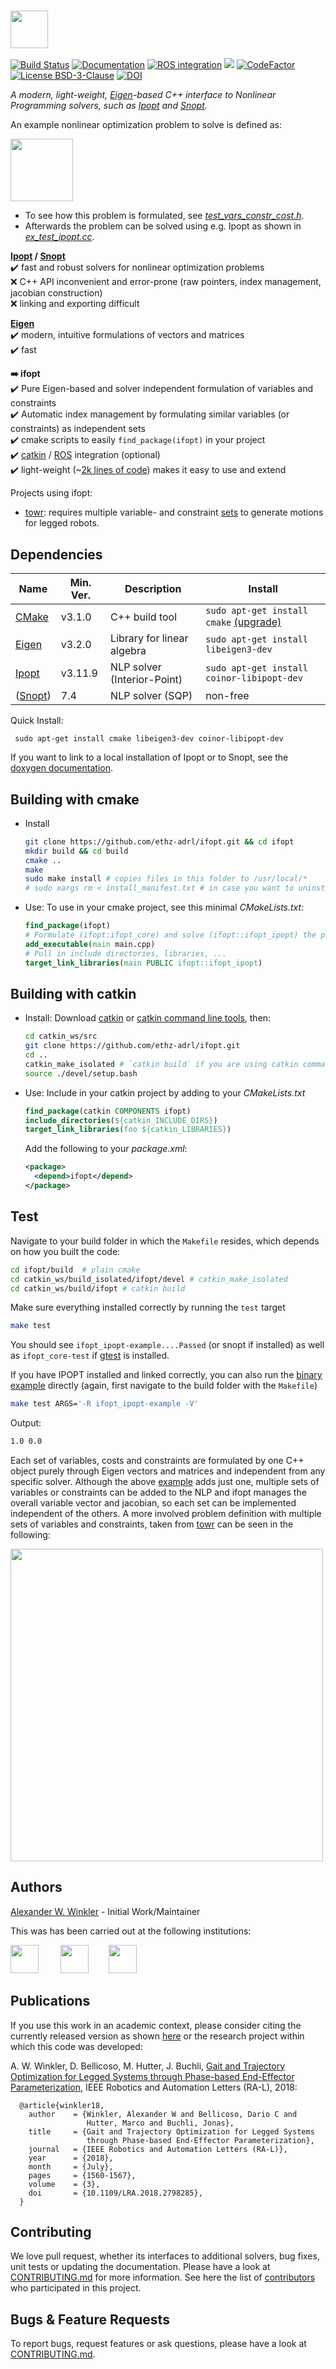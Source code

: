 ### <img src="https://i.imgur.com/ZOfGZwB.png" height="60" />

[![Build Status](http://build.ros.org/buildStatus/icon?job=Kdev__ifopt__ubuntu_xenial_amd64)](http://build.ros.org/view/Kdev/job/Kdev__ifopt__ubuntu_xenial_amd64/)
[![Documentation](https://img.shields.io/badge/docs-generated-brightgreen.svg)](http://docs.ros.org/kinetic/api/ifopt/html/)
[![ROS integration](https://img.shields.io/badge/ROS-integration-blue.svg)](http://wiki.ros.org/ifopt)
![](https://tokei.rs/b1/github/ethz-adrl/ifopt)
[![CodeFactor](https://www.codefactor.io/repository/github/ethz-adrl/ifopt/badge)](https://www.codefactor.io/repository/github/ethz-adrl/ifopt)
[![License BSD-3-Clause](https://img.shields.io/badge/license-BSD--3--Clause-blue.svg)](https://tldrlegal.com/license/bsd-3-clause-license-%28revised%29#fulltext)
[![DOI](https://zenodo.org/badge/DOI/10.5281/zenodo.1135046.svg)](https://doi.org/10.5281/zenodo.1135046)
<!-- The actual jenkins documentation job can be found here -->
<!-- http://build.ros.org/view/Ldoc/job/Ldoc__ifopt__ubuntu_xenial_amd64/ -->

*A modern, light-weight, [Eigen]-based C++ interface to Nonlinear Programming solvers, such as [Ipopt] and [Snopt].*

An example nonlinear optimization problem to solve is defined as:

<img align="center" height="100" src="https://i.imgur.com/YGi4LrR.png"/>

* To see how this problem is formulated, see [*test_vars_constr_cost.h*](ifopt_core/test/ifopt/test_vars_constr_cost.h).   
* Afterwards the problem can be solved using e.g. Ipopt as shown in [*ex_test_ipopt.cc*](ifopt_ipopt/test/ex_test_ipopt.cc).   

**[Ipopt] / [Snopt]**  
:heavy_check_mark: fast and robust solvers for nonlinear optimization problems  
:x: C++ API inconvenient and error-prone (raw pointers, index management, jacobian construction)      
:x: linking and exporting difficult  

**[Eigen]**      
:heavy_check_mark: modern, intuitive formulations of vectors and matrices      
:heavy_check_mark: fast   

**:arrow_right: ifopt**   
:heavy_check_mark: Pure Eigen-based and solver independent formulation of variables and constraints    
:heavy_check_mark: Automatic index management by formulating similar variables (or constraints) as independent sets   
:heavy_check_mark: cmake scripts to easily `find_package(ifopt)` in your project  
:heavy_check_mark: [catkin] / [ROS] integration (optional)     
:heavy_check_mark: light-weight (~[2k lines of code](https://i.imgur.com/NCPJsSw.png)) makes it easy to use and extend  

Projects using ifopt:

- [towr]: requires multiple variable- and constraint [sets](https://i.imgur.com/4yhohZF.png) to generate motions for legged robots.



## Dependencies
Name | Min. Ver. | Description | Install
--- | --- | --- | --- |
[CMake] | v3.1.0 | C++ build tool | ```sudo apt-get install cmake``` [(upgrade)](https://askubuntu.com/questions/829310/how-to-upgrade-cmake-in-ubuntu#answer-908211)
[Eigen] | v3.2.0 | Library for linear algebra | ```sudo apt-get install libeigen3-dev```
[Ipopt] | v3.11.9 | NLP solver (Interior-Point) |```sudo apt-get install coinor-libipopt-dev```
([Snopt]) |  7.4  |  NLP solver (SQP) | non-free

Quick Install: 

``` sudo apt-get install cmake libeigen3-dev coinor-libipopt-dev```

If you want to link to a local installation of Ipopt or to Snopt, see the [doxygen documentation](http://docs.ros.org/kinetic/api/ifopt/html/).

  
## Building with cmake
* Install
  ```bash
  git clone https://github.com/ethz-adrl/ifopt.git && cd ifopt
  mkdir build && cd build
  cmake ..
  make
  sudo make install # copies files in this folder to /usr/local/*
  # sudo xargs rm < install_manifest.txt # in case you want to uninstall the above
  ```

* Use: To use in your cmake project, see this minimal *CMakeLists.txt*:
  ```cmake
  find_package(ifopt)
  # Formulate (ifopt:ifopt_core) and solve (ifopt::ifopt_ipopt) the problem
  add_executable(main main.cpp)
  # Pull in include directories, libraries, ... 
  target_link_libraries(main PUBLIC ifopt::ifopt_ipopt) 
  ```
        
## Building with catkin
* Install: Download [catkin] or [catkin command line tools], then:
  ```bash
  cd catkin_ws/src
  git clone https://github.com/ethz-adrl/ifopt.git
  cd ..
  catkin_make_isolated # `catkin build` if you are using catkin command-line tools 
  source ./devel/setup.bash
  ```
  
* Use: Include in your catkin project by adding to your *CMakeLists.txt* 
  ```cmake
  find_package(catkin COMPONENTS ifopt) 
  include_directories(${catkin_INCLUDE_DIRS})
  target_link_libraries(foo ${catkin_LIBRARIES})
  ```
  Add the following to your *package.xml*:
  ```xml
  <package>
    <depend>ifopt</depend>
  </package>
  ```
  
## Test 
Navigate to your build folder in which the `Makefile` resides, which depends
on how you built the code:
```bash
cd ifopt/build  # plain cmake 
cd catkin_ws/build_isolated/ifopt/devel # catkin_make_isolated
cd catkin_ws/build/ifopt # catkin build
```
Make sure everything installed correctly by running the `test` target
```bash
make test
```
You should see `ifopt_ipopt-example....Passed` (or snopt if installed) as well as `ifopt_core-test` if
[gtest] is installed.

If you have IPOPT installed and linked correctly, you can also run the [binary example](ifopt_ipopt/test/ex_test_ipopt.cc) 
directly (again, first navigate to the build folder with the `Makefile`)
```bash
make test ARGS='-R ifopt_ipopt-example -V'
```
Output:
```bash
1.0 0.0
```

Each set of variables, costs and constraints are formulated by one C++ object
purely through Eigen vectors and matrices and independent from any specific solver.
Although the above [example](ifopt_core/test/ifopt/test_vars_constr_cost.h) adds just one, 
multiple sets of variables or constraints can be added to the NLP and ifopt manages 
the overall variable vector and jacobian, so each set can be implemented independent of 
the others. A more involved problem definition with multiple sets 
of variables and constraints, taken from [towr] can be seen in the following: 

<img align="center" height="500" src="https://i.imgur.com/4yhohZF.png"/>

## Authors 
[Alexander W. Winkler](https://awinkler.github.io/) - Initial Work/Maintainer

This was has been carried out at the following institutions:

[<img src="https://i.imgur.com/aGOnNTZ.png" height="45" />](https://www.ethz.ch/en.html "ETH Zurich") &nbsp; &nbsp; &nbsp; &nbsp; [<img src="https://i.imgur.com/uCvLs2j.png" height="45" />](http://www.adrl.ethz.ch/doku.php "Agile and Dexterous Robotics Lab")  &nbsp; &nbsp; &nbsp; &nbsp;[<img src="https://i.imgur.com/gYxWH9p.png" height="45" />](http://www.rsl.ethz.ch/ "Robotic Systems Lab")


## Publications
If you use this work in an academic context, please consider citing the currently released version as shown [here](https://zenodo.org/record/1135085/export/hx#.Wk4NGTCGPmE)
or the research project within which this code was developed:

A. W. Winkler, D. Bellicoso, M. Hutter, J. Buchli, [Gait and Trajectory Optimization for Legged Systems through Phase-based End-Effector Parameterization](https://awinkler.github.io/publications), IEEE Robotics and Automation Letters (RA-L), 2018:


      @article{winkler18,
        author    = {Winkler, Alexander W and Bellicoso, Dario C and 
                     Hutter, Marco and Buchli, Jonas},
        title     = {Gait and Trajectory Optimization for Legged Systems 
                     through Phase-based End-Effector Parameterization},
        journal   = {IEEE Robotics and Automation Letters (RA-L)},
        year      = {2018},
        month     = {July},
        pages     = {1560-1567},
        volume    = {3},
        doi       = {10.1109/LRA.2018.2798285},
      }


## Contributing
We love pull request, whether its interfaces to additional solvers, bug fixes, unit tests or updating the documentation. Please have a look at [CONTRIBUTING.md](CONTRIBUTING.md) for more information. 
See here the list of [contributors](https://github.com/ethz-adrl/ifopt/graphs/contributors) who participated in this project.


##  Bugs & Feature Requests
To report bugs, request features or ask questions, please have a look at [CONTRIBUTING.md](CONTRIBUTING.md). 



[CMake]: https://cmake.org/cmake/help/v3.0/
[Eigen]: http://eigen.tuxfamily.org
[Ipopt]: https://projects.coin-or.org/Ipopt
[Snopt]: http://ampl.com/products/solvers/solvers-we-sell/snopt/
[catkin]: http://wiki.ros.org/catkin/Tutorials/create_a_workspace
[catkin command line tools]: http://catkin-tools.readthedocs.io/en/latest/installing.html
[towr]: https://github.com/ethz-adrl/towr
[catkin tools]: http://catkin-tools.readthedocs.org/
[ROS]: http://www.ros.org
[rviz]: http://wiki.ros.org/rviz
[gtest]: https://github.com/google/googletest


